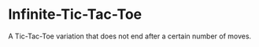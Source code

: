 Infinite-Tic-Tac-Toe
====================

A Tic-Tac-Toe variation that does not end after a certain number of moves.
